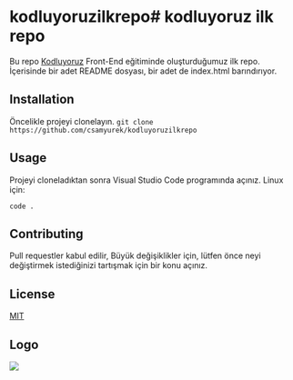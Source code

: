 # kodluyoruzilkrepo# kodluyoruz ilk repo
Bu repo [Kodluyoruz](https://www.kodluyoruz.org) Front-End eğitiminde oluşturduğumuz ilk repo. İçerisinde bir adet README dosyası, bir adet de index.html barındırıyor. 
## Installation
Öncelikle projeyi clonelayın.
`git clone https://github.com/csamyurek/kodluyoruzilkrepo`
## Usage
Projeyi cloneladıktan sonra Visual Studio Code programında açınız.
Linux için:
```cd kodluyoruzilkrepo
code .
```
## Contributing 
Pull requestler kabul edilir, Büyük değişiklikler için, lütfen önce neyi değiştirmek istediğinizi tartışmak için bir konu açınız.
## License
[MIT](https://choosealicense.com/licenses/mit/)


## Logo
![](https://avatars.githubusercontent.com/u/30476529?s=280&v=4)